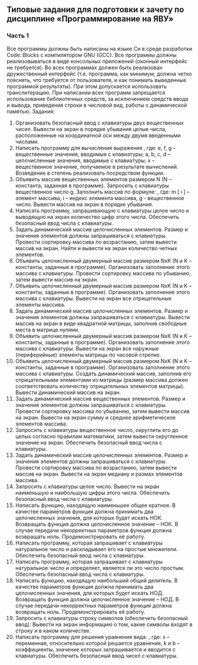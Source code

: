 ## Типовые задания для подготовки к зачету по дисциплине «Программирование на ЯВУ»
### Часть 1
Все программы должны быть написаны на языке Си в среде разработки Code::Blocks с компилятором GNU (GCC).
Все программы должны реализовываться в виде консольных приложений (оконный интерфейс не требуется).
Во всех программах должен быть реализован дружественный интерфейс (т.е. программа, как минимум, должна четко пояснять, что требуется от пользователя, и как понимать выведенные программой результаты). При этом допускается использовать транслитерацию. 
При написании всех программ запрещается использование библиотечных средств, за исключением средств ввода и вывода, приведения строки в числовой вид, работы с динамической памятью.
Задания:
1. Организовать безопасный ввод с клавиатуры двух вещественных чисел. Вывести на экран в порядке убывания целые числа, расположенные на координатной оси между двумя введенными числами.
2. Написать программу для вычисления выражения
  ,
где:  e, f, g  – вещественные значения, вводимые с клавиатуры;  a, b, c, d  – целочисленные значения, вводимые с клавиатуры; x – вещественное значение, получаемое в результате вычислений. Возведение в степень реализовать посредством функции.
3. Объявить массив вещественных элементов размером N (N – константа, заданная в программе). Запросить с клавиатуры вещественное число g. Заполнить массив по формуле: 
  ,
где:  m [ i ] – элемент массива, i  – индекс элемента массива, g - вещественное число.
 Вывести массив на экран в порядке убывания.
4. Написать программу, запрашивающую с клавиатуры целое число и выводящую на экран количество цифр этого числа. Обеспечить безопасный ввод числа с клавиатуры.
5. Задать динамический массив целочисленных элементов. Размер и значения элементов должны запрашиваться с клавиатуры. Провести сортировку массива по возрастанию, затем вывести массив на экран. Найти и вывести на экран количество четных элементов.
6. Объявить целочисленный двумерный массив размером NxK (N и K – константы, заданные в программе). Организовать заполнение этого массива с клавиатуры. Провести сортировку массива по убыванию, затем вывести массив на экран. 
7. Объявить целочисленный двумерный массив размером NxK (N и K – константы, заданные в программе). Организовать заполнение этого массива с клавиатуры. Вывести на экран все отрицательные элементы массива. 
8. Задать динамический массив целочисленных элементов. Размер и значения элементов должны запрашиваться с клавиатуры. Вывести массив на экран в виде квадратной матрицы, заполнив свободные места в матрице нулями.
9. Объявить целочисленный двумерный массив размером NxK (N и K – константы, заданные в программе). Организовать заполнение этого массива с клавиатуры. Вывести на экран все наружные (периферийные) элементы матрицы по часовой стрелке.
10. Объявить целочисленный двумерный массив размером NxK (N и K – константы, заданные в программе). Организовать заполнение этого массива с клавиатуры. Создать динамический массив, заполнив его отрицательными элементами из матрицы (размер массива должен соответствовать количеству отрицательных элементов матрицы). Вывести динамический массив на экран.
11. Задать динамический массив вещественных элементов. Размер и значения элементов должны запрашиваться с клавиатуры. Провести сортировку массива по убыванию, затем вывести массив на экран. Вывести на экран сумму и среднее арифметическое элементов массива. 
12. Запросить с клавиатуры вещественное число, округлить его до целых согласно правилам математики, затем вывести округленное значение на экран. Обеспечить безопасный ввод числа с клавиатуры.
13. Задать динамический массив целочисленных элементов. Размер и значения элементов должны запрашиваться с клавиатуры. Провести сортировку массива по возрастанию, затем вывести массив на экран. Вывести на экран медиану и размах элементов массива.
14. Запросить с клавиатуры целое число. Вывести на экран наименьшую и наибольшую цифры этого числа. Обеспечить безопасный ввод числа с клавиатуры.
15. Написать функцию, находящую наименьшее общее кратное. В качестве параметров функция должна принимать два целочисленных значения, для которых будет искать НОК. Возвращать функция должна целочисленное значение – НОК. В случае передачи некорректных параметров функция должна возвращать ноль. Продемонстрировать её работу.
16. Написать программу, которая запрашивает с клавиатуры натуральное число и раскладывает его на простые множители. Обеспечить безопасный ввод числа с клавиатуры.
17. Написать программу, которая запрашивает с клавиатуры натуральное число и определяет, является ли это число простым. Обеспечить безопасный ввод числа с клавиатуры.
18. Написать функцию, находящую наибольший общий делитель. В качестве параметров функция должна принимать два целочисленных значения, для которых будет искать НОД. Возвращать функция должна целочисленное значение – НОД. В случае передачи некорректных параметров функция должна возвращать ноль. Продемонстрировать её работу.
19. Запросить с клавиатуры строку символов (обеспечить безопасный ввод). Вывести на экран информацию о том, какие символы входят в строку и в каком количестве.
20. Написать программу для решения уравнения вида:
 ,
где: x –  переменная, относительно которой решается уравнение, k и b – коэффициенты, значение которых запрашивается и вводится с клавиатуры. Обеспечить безопасный ввод чисел с клавиатуры.


